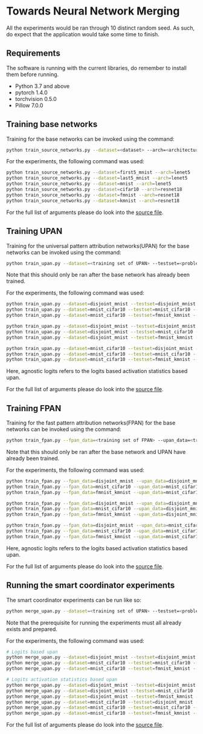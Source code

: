 # Towards Neural Network Merging

All the experiments would be ran through 10 distinct random seed. As such, do expect that the application would 
take some time to finish. 

## Requirements 

The software is running with the current libraries, do remember to install them before running.

- Python 3.7 and above
- pytorch 1.4.0
- torchvision 0.5.0
- Pillow 7.0.0

## Training base networks

Training for the base networks can be invoked using the command:

```bash
python train_source_networks.py --dataset=<dataset> --arch=<architecture> --batch_size=<batch size>
```

For the experiments, the following command was used:

```bash
python train_source_networks.py --dataset=first5_mnist --arch=lenet5
python train_source_networks.py --dataset=last5_mnist --arch=lenet5
python train_source_networks.py --dataset=mnist --arch=lenet5
python train_source_networks.py --dataset=cifar10 --arch=resnet18
python train_source_networks.py --dataset=fmnist --arch=resnet18
python train_source_networks.py --dataset=kmnist --arch=resnet18
```

For the full list of arguments please do look into the [source file](./train_source_networks.py).


## Training UPAN

Training for the universal pattern attribution networks(UPAN) for the base networks can be invoked using the command:

```bash
python train_upan.py --dataset=<training set of UPAN> --testset=<problem> --upan_type=<logits, agnostic_logits>
```

Note that this should only be ran after the base network has already been trained.

For the experiments, the following command was used:

```bash
python train_upan.py --dataset=disjoint_mnist --testset=disjoint_mnist --upan_type=logits
python train_upan.py --dataset=mnist_cifar10 --testset=mnist_cifar10 --upan_type=logits
python train_upan.py --dataset=mnist_cifar10 --testset=fmnist_kmnist --upan_type=logits

python train_upan.py --dataset=disjoint_mnist --testset=disjoint_mnist --upan_type=agnostic_logits
python train_upan.py --dataset=disjoint_mnist --testset=mnist_cifar10 --upan_type=agnostic_logits
python train_upan.py --dataset=disjoint_mnist --testset=fmnist_kmnist --upan_type=agnostic_logits

python train_upan.py --dataset=mnist_cifar10 --testset=disjoint_mnist --upan_type=agnostic_logits
python train_upan.py --dataset=mnist_cifar10 --testset=mnist_cifar10 --upan_type=agnostic_logits
python train_upan.py --dataset=mnist_cifar10 --testset=fmnist_kmnist --upan_type=agnostic_logits
```

Here, agnostic logits refers to the logits based activation statistics based upan.

For the full list of arguments please do look into the [source file](./train_upan.py).


## Training FPAN

Training for the fast pattern attribution networks(FPAN) for the base networks can be invoked using the command:

```bash
python train_fpan.py --fpan_data=<training set of FPAN> --upan_data=<training set of UPAN> --upan_type=<logits, agnostic_logits>
```

Note that this should only be ran after the base network and UPAN have already been trained.

For the experiments, the following command was used:

```bash
python train_fpan.py --fpan_data=disjoint_mnist --upan_data=disjoint_mnist --upan_type=logits
python train_fpan.py --fpan_data=mnist_cifar10 --upan_data=mnist_cifar10 --upan_type=logits
python train_fpan.py --fpan_data=fmnist_kmnist --upan_data=mnist_cifar10 --upan_type=logits

python train_fpan.py --fpan_data=disjoint_mnist --upan_data=disjoint_mnist --upan_type=agnostic_logits
python train_fpan.py --fpan_data=mnist_cifar10 --upan_data=disjoint_mnist --upan_type=agnostic_logits
python train_fpan.py --fpan_data=fmnist_kmnist --upan_data=disjoint_mnist --upan_type=agnostic_logits

python train_fpan.py --fpan_data=disjoint_mnist --upan_data=mnist_cifar10 --upan_type=agnostic_logits
python train_fpan.py --fpan_data=mnist_cifar10 --upan_data=mnist_cifar10 --upan_type=agnostic_logits
python train_fpan.py --fpan_data=fmnist_kmnist --upan_data=mnist_cifar10 --upan_type=agnostic_logits
```

Here, agnostic logits refers to the logits based activation statistics based upan.

For the full list of arguments please do look into the [source file](./train_fpan.py).


## Running the smart coordinator experiments

The smart coordinator experiments can be run like so:

```bash
python merge_upan.py --dataset=<training set of UPAN> --testset=<problem> -upan_type=<logits,agnostic_logits>
```

Note that the prerequisite for running the experiments must all already exists and prepared.

For the experiments, the following command was used:

```bash
# Logits based upan
python merge_upan.py --dataset=disjoint_mnist --testset=disjoint_mnist --upan_type=logits
python merge_upan.py --dataset=mnist_cifar10 --testset=mnist_cifar10 --upan_type=logits
python merge_upan.py --dataset=mnist_cifar10 --testset=fmnist_kmnist --upan_type=logits

# Logits activation statistics based upan
python merge_upan.py --dataset=disjoint_mnist --testset=disjoint_mnist --upan_type=agnostic_logits
python merge_upan.py --dataset=disjoint_mnist --testset=mnist_cifar10 --upan_type=agnostic_logits
python merge_upan.py --dataset=disjoint_mnist --testset=fmnist_kmnist --upan_type=agnostic_logits
python merge_upan.py --dataset=mnist_cifar10 --testset=disjoint_mnist --upan_type=agnostic_logits
python merge_upan.py --dataset=mnist_cifar10 --testset=mnist_cifar10 --upan_type=agnostic_logits
python merge_upan.py --dataset=mnist_cifar10 --testset=fmnist_kmnist --upan_type=agnostic_logits
```

For the full list of arguments please do look into the [source file](./merge_upan.py).
